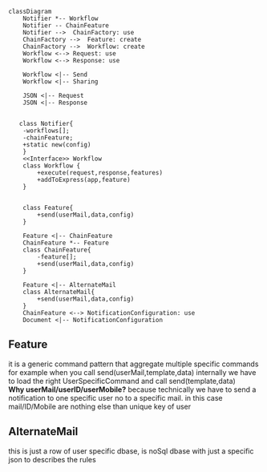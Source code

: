 ```mermaid
classDiagram
    Notifier *-- Workflow
    Notifier -- ChainFeature
    Notifier -->  ChainFactory: use
    ChainFactory -->  Feature: create
    ChainFactory -->  Workflow: create
    Workflow <--> Request: use
    Workflow <--> Response: use
    
    Workflow <|-- Send
    Workflow <|-- Sharing   
         
    JSON <|-- Request
    JSON <|-- Response
    
   
   class Notifier{
    -workflows[];   
    -chainFeature;   
    +static new(config)    
    }
    <<Interface>> Workflow
    class Workflow {        
        +execute(request,response,features)
        +addToExpress(app,feature)
    }
    

    class Feature{
        +send(userMail,data,config)        
    }

    Feature <|-- ChainFeature
    ChainFeature *-- Feature
    class ChainFeature{
        -feature[];   
        +send(userMail,data,config)        
    }
    
    Feature <|-- AlternateMail
    class AlternateMail{
        +send(userMail,data,config)   
    }
    ChainFeature <--> NotificationConfiguration: use
    Document <|-- NotificationConfiguration
```

## Feature
it is a generic command pattern that aggregate multiple specific commands  
for example when you call send(userMail,template,data) internally we have to load the right UserSpecificCommand and call send(template,data)  
**Why userMail/userID/userMobile?** because technically we have to send a notification to one specific user no to a specific mail. in this case mail/ID/Mobile are nothing else than unique key of user
## AlternateMail
this is just a row of user specific dbase, is noSql dbase with just a specific json to describes the rules